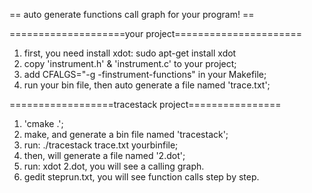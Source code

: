 == auto generate functions call graph for your program! ==
 
====================your project======================
1. first, you need install xdot:
      sudo apt-get install xdot
2. copy 'instrument.h' & 'instrument.c' to your project;
3. add CFALGS="-g -finstrument-functions" in your Makefile;
4. run your bin file, then auto generate a file named 'trace.txt';


==================tracestack project================
1. 'cmake .';
2. make, and generate a bin file named 'tracestack';
3. run: ./tracestack trace.txt yourbinfile;
4. then, will generate a file named '2.dot';
5. run: xdot 2.dot, you will see a calling graph.
6. gedit steprun.txt, you will see function calls step by step.
